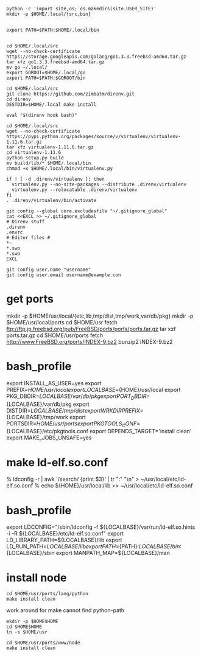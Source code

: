```
python -c 'import site,os; os.makedirs(site.USER_SITE)'
mkdir -p $HOME/.local/{src,bin}


export PATH=$PATH:$HOME/.local/bin


cd $HOME/.local/src
wget --no-check-certificate https://storage.googleapis.com/golang/go1.3.3.freebsd-amd64.tar.gz
tar xfz go1.3.3.freebsd-amd64.tar.gz
mv go ~/.local/
export GOROOT=$HOME/.local/go
export PATH=$PATH:$GOROOT/bin

cd $HOME/.local/src
git clone https://github.com/zimbatm/direnv.git
cd direnv
DESTDIR=$HOME/.local make install
```

```bash:.bash_profile
eval "$(direnv hook bash)"
```

```
cd $HOME/.local/src
wget --no-check-certificate  https://pypi.python.org/packages/source/v/virtualenv/virtualenv-1.11.6.tar.gz
tar xfz virtualenv-1.11.6.tar.gz
cd virtualenv-1.11.6
python setup.py build
mv build/lib/* $HOME/.local/bin
chmod +x $HOME/.local/bin/virtualenv.py
```

```.envrc
if ! [ -d .direnv/virtualenv ]; then
  virtualenv.py --no-site-packages --distribute .direnv/virtualenv
  virtualenv.py --relocatable .direnv/virtualenv
fi
. .direnv/virtualenv/bin/activate
```

```.envrc
git config --global core.excludesfile "~/.gitignore_global"
cat <<EXCL >> ~/.gitignore_global
# Direnv stuff
.direnv
.envrc
# Editor files #
*~
*.swp
*.swo
EXCL
```

```
git config user.name "username"
git config user.email username@example.con
```

# get ports

mkdir -p $HOME/usr/local/{etc,lib,tmp/dist,tmp/work,var/db/pkg}
mkdir -p $HOME/usr/local/ports
cd $HOME/usr
fetch ftp://ftp.jp.freebsd.org/pub/FreeBSD/ports/ports/ports.tar.gz
tar xzf ports.tar.gz
cd $HOME/usr/ports
fetch http://www.FreeBSD.org/ports/INDEX-9.bz2
bunzip2 INDEX-9.bz2

# bash_profile

export INSTALL_AS_USER=yes
export PREFIX=${HOME}/usr/local
export LOCALBASE=${HOME}/usr/local
export PKG_DBDIR=${LOCALBASE}/var/db/pkg
export PORT_DBDIR=${LOCALBASE}/var/db/pkg
export DISTDIR=${LOCALBASE}/tmp/dist
export WRKDIRPREFIX=${LOCALBASE}/tmp/work
export PORTSDIR=${HOME}/usr/ports
export PKGTOOLS_CONF=${LOCALBASE}/etc/pkgtools.conf
export DEPENDS_TARGET='install clean'
export MAKE_JOBS_UNSAFE=yes

# make ld-elf.so.conf

% ldconfig -r | awk '/search/ {print $3}' | tr ":" "\n" > ~/usr/local/etc/ld-elf.so.conf
% echo ${HOME}/usr/local/lib >> ~/usr/local/etc/ld-elf.so.conf

# bash_profile

export LDCONFIG="/sbin/ldconfig -f ${LOCALBASE}/var/run/ld-elf.so.hints -i -R ${LOCALBASE}/etc/ld-elf.so.conf"
export LD_LIBRARY_PATH=${LOCALBASE}/lib
export LD_RUN_PATH=${LOCALBASE}/lib
export PATH=${PATH}:${LOCALBASE}/bin:${LOCALBASE}/sbin
export MANPATH_MAP=${LOCALBASE}/man

# install node

```
cd $HOME/usr/ports/lang/python
make install clean
```

work around for make cannot find python-path

```
mkdir -p $HOME$HOME
cd $HOME$HOME
ln -s $HOME/usr
```

```
cd $HOME/usr/ports/www/node
make install clean
```
